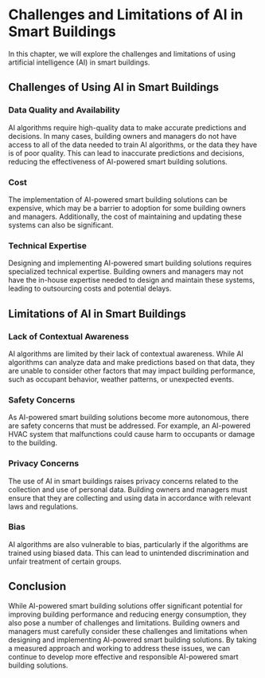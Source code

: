 Challenges and Limitations of AI in Smart Buildings
=============================================================================================

In this chapter, we will explore the challenges and limitations of using artificial intelligence (AI) in smart buildings.

Challenges of Using AI in Smart Buildings
-----------------------------------------

### Data Quality and Availability

AI algorithms require high-quality data to make accurate predictions and decisions. In many cases, building owners and managers do not have access to all of the data needed to train AI algorithms, or the data they have is of poor quality. This can lead to inaccurate predictions and decisions, reducing the effectiveness of AI-powered smart building solutions.

### Cost

The implementation of AI-powered smart building solutions can be expensive, which may be a barrier to adoption for some building owners and managers. Additionally, the cost of maintaining and updating these systems can also be significant.

### Technical Expertise

Designing and implementing AI-powered smart building solutions requires specialized technical expertise. Building owners and managers may not have the in-house expertise needed to design and maintain these systems, leading to outsourcing costs and potential delays.

Limitations of AI in Smart Buildings
------------------------------------

### Lack of Contextual Awareness

AI algorithms are limited by their lack of contextual awareness. While AI algorithms can analyze data and make predictions based on that data, they are unable to consider other factors that may impact building performance, such as occupant behavior, weather patterns, or unexpected events.

### Safety Concerns

As AI-powered smart building solutions become more autonomous, there are safety concerns that must be addressed. For example, an AI-powered HVAC system that malfunctions could cause harm to occupants or damage to the building.

### Privacy Concerns

The use of AI in smart buildings raises privacy concerns related to the collection and use of personal data. Building owners and managers must ensure that they are collecting and using data in accordance with relevant laws and regulations.

### Bias

AI algorithms are also vulnerable to bias, particularly if the algorithms are trained using biased data. This can lead to unintended discrimination and unfair treatment of certain groups.

Conclusion
----------

While AI-powered smart building solutions offer significant potential for improving building performance and reducing energy consumption, they also pose a number of challenges and limitations. Building owners and managers must carefully consider these challenges and limitations when designing and implementing AI-powered smart building solutions. By taking a measured approach and working to address these issues, we can continue to develop more effective and responsible AI-powered smart building solutions.
